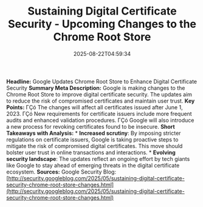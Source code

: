 ﻿---
title: "Sustaining Digital Certificate Security - Upcoming Changes to the Chrome Root Store"
date: "2025-08-22T04:59:34"
category: "Markets"
summary: ""
slug: "sustaining digital certificate security  upcoming changes to"
source_urls:
  - "http://security.googleblog.com/2025/05/sustaining-digital-certificate-security-chrome-root-store-changes.html"
seo:
  title: "Sustaining Digital Certificate Security - Upcoming Changes to the Chrome Root Store | Hash n Hedge"
  description: ""
  keywords: ["news", "markets", "brief"]
---
**Headline:** Google Updates Chrome Root Store to Enhance Digital Certificate Security  **Summary Meta Description:** Google is making changes to the Chrome Root Store to improve digital certificate security. The updates aim to reduce the risk of compromised certificates and maintain user trust.  **Key Points:**  ΓÇó The changes will affect all certificates issued after June 1, 2023. ΓÇó New requirements for certificate issuers include more frequent audits and enhanced validation procedures. ΓÇó Google will also introduce a new process for revoking certificates found to be insecure.  **Short Takeaways with Analysis:**  * **Increased scrutiny**: By imposing stricter regulations on certificate issuers, Google is taking proactive steps to mitigate the risk of compromised digital certificates. This move should bolster user trust in online transactions and interactions. * **Evolving security landscape**: The updates reflect an ongoing effort by tech giants like Google to stay ahead of emerging threats in the digital certificate ecosystem.  **Sources:**  Google Security Blog: [http://security.googleblog.com/2025/05/sustaining-digital-certificate-security-chrome-root-store-changes.html](http://security.googleblog.com/2025/05/sustaining-digital-certificate-security-chrome-root-store-changes.html) 
